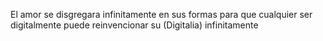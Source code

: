 El amor se disgregara infinitamente en sus formas para que cualquier ser  digitalmente puede reinvencionar su (Digitalia) infinitamente